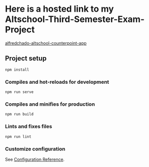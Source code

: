 # Here is a hosted link to my Altschool-Third-Semester-Exam-Project
[alfredchado-altschool-counterpoint-app](https://alfredchado-altschool-counterpoint.netlify.app/)

## Project setup
```
npm install
```

### Compiles and hot-reloads for development
```
npm run serve
```

### Compiles and minifies for production
```
npm run build
```

### Lints and fixes files
```
npm run lint
```

### Customize configuration
See [Configuration Reference](https://cli.vuejs.org/config/).
